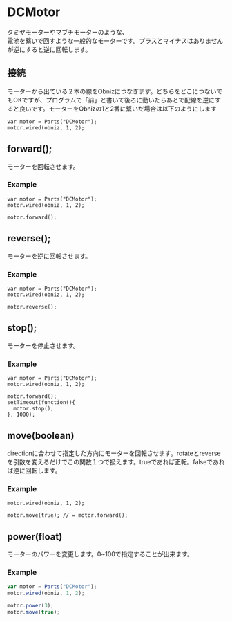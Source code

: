 # DCMotor
タミヤモーターやマブチモーターのような、<br>電池を繋いで回すような一般的なモーターです。プラスとマイナスはありませんが逆にすると逆に回転します。

## 接続
モーターから出ている２本の線をObnizにつなぎます。どちらをどこにつないでもOKですが、プログラムで「前」と書いて後ろに動いたらあとで配線を逆にすると良いです。モーターをObnizの1と2番に繋いだ場合は以下のようにします
```
var motor = Parts("DCMotor");
motor.wired(obniz, 1, 2);
```
## forward();
モーターを回転させます。

### Example
```
var motor = Parts("DCMotor");
motor.wired(obniz, 1, 2);

motor.forward();
```
## reverse();
モーターを逆に回転させます。
### Example
```
var motor = Parts("DCMotor");
motor.wired(obniz, 1, 2);

motor.reverse();
```
## stop();
モーターを停止させます。
### Example
```
var motor = Parts("DCMotor");
motor.wired(obniz, 1, 2);

motor.forward();
setTimeout(function(){
  motor.stop();
}, 1000);
```
## move(boolean)
directionに合わせて指定した方向にモーターを回転させます。rotateとreverseを引数を変えるだけでこの関数１つで扱えます。trueであれば正転。falseであれば逆に回転します。
### Example
```var motor = Parts("DCMotor");
motor.wired(obniz, 1, 2);

motor.move(true); // = motor.forward();
```
## power(float)
モーターのパワーを変更します。0~100で指定することが出来ます。
### Example
```Javascript
var motor = Parts("DCMotor");
motor.wired(obniz, 1, 2);

motor.power(3);
motor.move(true);
```